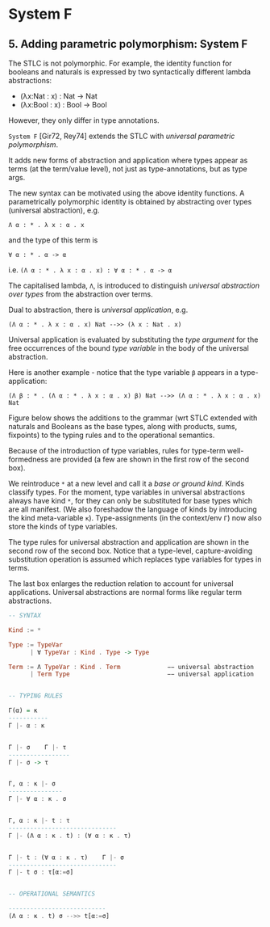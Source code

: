 # System F

## 5. Adding parametric polymorphism: System F

The STLC is not polymorphic. For example, the identity function for booleans and naturals is expressed by two syntactically different lambda abstractions:
- (λx:Nat : x) : Nat → Nat
- (λx:Bool : x) : Bool → Bool

However, they only differ in type annotations.

`System F` [Gir72, Rey74] extends the STLC with *universal parametric polymorphism*.

It adds new forms of abstraction and application where types appear as terms (at the term/value level), not just as type-annotations, but as type args.

The new syntax can be motivated using the above identity functions. A parametrically polymorphic identity is obtained by abstracting over types (universal abstraction), e.g.

`Λ α : * . λ x : α . x`

and the type of this term is

`∀ α : * . α -> α`

i.e. `(Λ α : * . λ x : α . x) : ∀ α : * . α -> α`

The capitalised lambda, `Λ`, is introduced to distinguish *universal abstraction over types* from the abstraction over terms.

Dual to abstraction, there is *universal application*, e.g.

`(Λ α : * . λ x : α . x) Nat -->> (λ x : Nat . x)`

Universal application is evaluated by substituting the *type argument* for the free occurrences of the bound *type variable* in the body of the universal abstraction.

Here is another example - notice that the type variable `β` appears in a type-application:

`(Λ β : * . (Λ α : * . λ x : α . x) β) Nat -->> (Λ α : * . λ x : α . x) Nat`


Figure below shows the additions to the grammar (wrt STLC extended with naturals and Booleans as the base types, along with products, sums, fixpoints) to the typing rules and to the operational semantics.

Because of the introduction of type variables, rules for type-term well-formedness are provided (a few are shown in the first row of the second box).

We reintroduce `*` at a new level and call it a *base or ground kind*. Kinds classify types. For the moment, type variables in universal abstractions always have kind `*`, for they can only be substituted for base types which are all manifest. (We also foreshadow the language of kinds by introducing the kind meta-variable `κ`). Type-assignments (in the context/env `Γ`) now also store the kinds of type variables.

The type rules for universal abstraction and application are shown in the second row of the second box. Notice that a type-level, capture-avoiding substitution operation is assumed which replaces type variables for types in terms.

The last box enlarges the reduction relation to account for universal applications. Universal abstractions are normal forms like regular term abstractions.

```hs
-- SYNTAX

Kind := *

Type := TypeVar
      | ∀ TypeVar : Kind . Type -> Type

Term := Λ TypeVar : Kind . Term             −− universal abstraction
      | Term Type                           −− universal application


-- TYPING RULES

Γ(α) = κ
-----------
Γ |- α : κ


Γ |- σ    Γ |- τ
-----------------
Γ |- σ -> τ


Γ, α : κ |- σ
---------------
Γ |- ∀ α : κ . σ


Γ, α : κ |- t : τ
------------------------------
Γ |- (Λ α : κ . t) : (∀ α : κ . τ)


Γ |- t : (∀ α : κ . τ)    Γ |- σ
------------------------------
Γ |- t σ : τ[α:=σ]


-- OPERATIONAL SEMANTICS

---------------------------
(Λ α : κ . t) σ -->> t[α:=σ]
```
